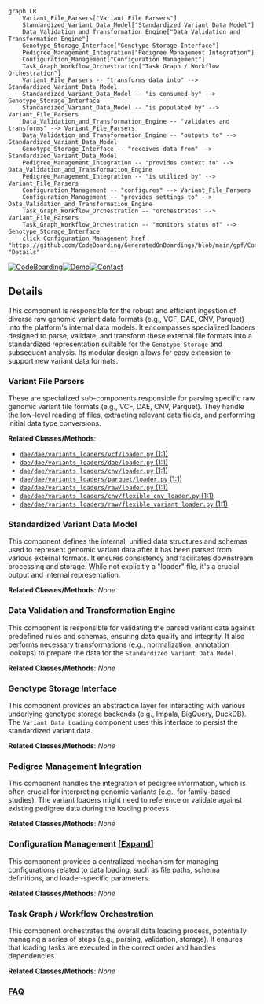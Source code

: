 ```mermaid
graph LR
    Variant_File_Parsers["Variant File Parsers"]
    Standardized_Variant_Data_Model["Standardized Variant Data Model"]
    Data_Validation_and_Transformation_Engine["Data Validation and Transformation Engine"]
    Genotype_Storage_Interface["Genotype Storage Interface"]
    Pedigree_Management_Integration["Pedigree Management Integration"]
    Configuration_Management["Configuration Management"]
    Task_Graph_Workflow_Orchestration["Task Graph / Workflow Orchestration"]
    Variant_File_Parsers -- "transforms data into" --> Standardized_Variant_Data_Model
    Standardized_Variant_Data_Model -- "is consumed by" --> Genotype_Storage_Interface
    Standardized_Variant_Data_Model -- "is populated by" --> Variant_File_Parsers
    Data_Validation_and_Transformation_Engine -- "validates and transforms" --> Variant_File_Parsers
    Data_Validation_and_Transformation_Engine -- "outputs to" --> Standardized_Variant_Data_Model
    Genotype_Storage_Interface -- "receives data from" --> Standardized_Variant_Data_Model
    Pedigree_Management_Integration -- "provides context to" --> Data_Validation_and_Transformation_Engine
    Pedigree_Management_Integration -- "is utilized by" --> Variant_File_Parsers
    Configuration_Management -- "configures" --> Variant_File_Parsers
    Configuration_Management -- "provides settings to" --> Data_Validation_and_Transformation_Engine
    Task_Graph_Workflow_Orchestration -- "orchestrates" --> Variant_File_Parsers
    Task_Graph_Workflow_Orchestration -- "monitors status of" --> Genotype_Storage_Interface
    click Configuration_Management href "https://github.com/CodeBoarding/GeneratedOnBoardings/blob/main/gpf/Configuration_Management.md" "Details"
```

[![CodeBoarding](https://img.shields.io/badge/Generated%20by-CodeBoarding-9cf?style=flat-square)](https://github.com/CodeBoarding/GeneratedOnBoardings)[![Demo](https://img.shields.io/badge/Try%20our-Demo-blue?style=flat-square)](https://www.codeboarding.org/demo)[![Contact](https://img.shields.io/badge/Contact%20us%20-%20contact@codeboarding.org-lightgrey?style=flat-square)](mailto:contact@codeboarding.org)

## Details

This component is responsible for the robust and efficient ingestion of diverse raw genomic variant data formats (e.g., VCF, DAE, CNV, Parquet) into the platform's internal data models. It encompasses specialized loaders designed to parse, validate, and transform these external file formats into a standardized representation suitable for the `Genotype Storage` and subsequent analysis. Its modular design allows for easy extension to support new variant data formats.

### Variant File Parsers
These are specialized sub-components responsible for parsing specific raw genomic variant file formats (e.g., VCF, DAE, CNV, Parquet). They handle the low-level reading of files, extracting relevant data fields, and performing initial data type conversions.


**Related Classes/Methods**:

- <a href="https://github.com/iossifovlab/gpf/dae/dae/variants_loaders/vcf/loader.py#L1-L1" target="_blank" rel="noopener noreferrer">`dae/dae/variants_loaders/vcf/loader.py` (1:1)</a>
- <a href="https://github.com/iossifovlab/gpf/dae/dae/variants_loaders/dae/loader.py#L1-L1" target="_blank" rel="noopener noreferrer">`dae/dae/variants_loaders/dae/loader.py` (1:1)</a>
- <a href="https://github.com/iossifovlab/gpf/dae/dae/variants_loaders/cnv/loader.py#L1-L1" target="_blank" rel="noopener noreferrer">`dae/dae/variants_loaders/cnv/loader.py` (1:1)</a>
- <a href="https://github.com/iossifovlab/gpf/dae/dae/variants_loaders/parquet/loader.py#L1-L1" target="_blank" rel="noopener noreferrer">`dae/dae/variants_loaders/parquet/loader.py` (1:1)</a>
- <a href="https://github.com/iossifovlab/gpf/dae/dae/variants_loaders/raw/loader.py#L1-L1" target="_blank" rel="noopener noreferrer">`dae/dae/variants_loaders/raw/loader.py` (1:1)</a>
- <a href="https://github.com/iossifovlab/gpf/dae/dae/variants_loaders/cnv/flexible_cnv_loader.py#L1-L1" target="_blank" rel="noopener noreferrer">`dae/dae/variants_loaders/cnv/flexible_cnv_loader.py` (1:1)</a>
- <a href="https://github.com/iossifovlab/gpf/dae/dae/variants_loaders/raw/flexible_variant_loader.py#L1-L1" target="_blank" rel="noopener noreferrer">`dae/dae/variants_loaders/raw/flexible_variant_loader.py` (1:1)</a>


### Standardized Variant Data Model
This component defines the internal, unified data structures and schemas used to represent genomic variant data after it has been parsed from various external formats. It ensures consistency and facilitates downstream processing and storage. While not explicitly a "loader" file, it's a crucial output and internal representation.


**Related Classes/Methods**: _None_

### Data Validation and Transformation Engine
This component is responsible for validating the parsed variant data against predefined rules and schemas, ensuring data quality and integrity. It also performs necessary transformations (e.g., normalization, annotation lookups) to prepare the data for the `Standardized Variant Data Model`.


**Related Classes/Methods**: _None_

### Genotype Storage Interface
This component provides an abstraction layer for interacting with various underlying genotype storage backends (e.g., Impala, BigQuery, DuckDB). The `Variant Data Loading` component uses this interface to persist the standardized variant data.


**Related Classes/Methods**: _None_

### Pedigree Management Integration
This component handles the integration of pedigree information, which is often crucial for interpreting genomic variants (e.g., for family-based studies). The variant loaders might need to reference or validate against existing pedigree data during the loading process.


**Related Classes/Methods**: _None_

### Configuration Management [[Expand]](./Configuration_Management.md)
This component provides a centralized mechanism for managing configurations related to data loading, such as file paths, schema definitions, and loader-specific parameters.


**Related Classes/Methods**: _None_

### Task Graph / Workflow Orchestration
This component orchestrates the overall data loading process, potentially managing a series of steps (e.g., parsing, validation, storage). It ensures that loading tasks are executed in the correct order and handles dependencies.


**Related Classes/Methods**: _None_



### [FAQ](https://github.com/CodeBoarding/GeneratedOnBoardings/tree/main?tab=readme-ov-file#faq)